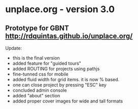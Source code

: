 # unplace.org - version 3.0
Prototype for GBNT
http://rdquintas.github.io/unplace.org/
----
Update:
- this is the final version
- added feature for "guided tours"
- added ROUTING for projects using pathjs
- fine-tunned css for mobile
- added fluid width for grid items. it is now % based.
- one can close project by pressing "ESC" key
- concluded admin console
- added "about" section
- added proper cover images for wide and tall formats